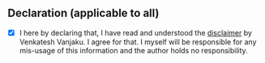## Declaration (applicable to all)
- [x] I here by declaring that, I have read and understood the [disclaimer](https://github.com/vvrofficial/vvrofficial.github.io/blob/master/GlobalDisclaimer.md/) by Venkatesh Vanjaku. I agree for that. I myself will be responsible for any mis-usage of this information and the author holds no responsibility.
